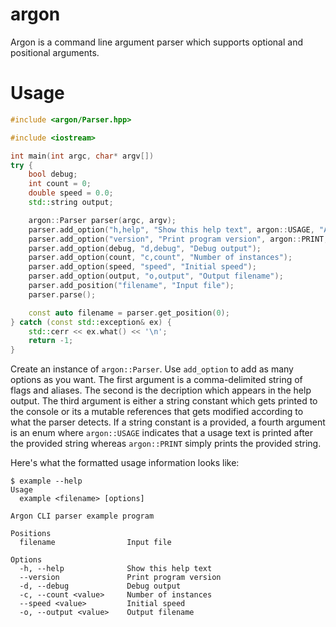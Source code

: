 # argon

Argon is a command line argument parser which supports optional and positional arguments.

# Usage

```cpp
#include <argon/Parser.hpp>

#include <iostream>

int main(int argc, char* argv[])
try {
    bool debug;
    int count = 0;
    double speed = 0.0;
    std::string output;

    argon::Parser parser(argc, argv);
    parser.add_option("h,help", "Show this help text", argon::USAGE, "Argon CLI parser example program");
    parser.add_option("version", "Print program version", argon::PRINT, "v0.0.0");
    parser.add_option(debug, "d,debug", "Debug output");
    parser.add_option(count, "c,count", "Number of instances");
    parser.add_option(speed, "speed", "Initial speed");
    parser.add_option(output, "o,output", "Output filename");
    parser.add_position("filename", "Input file");
    parser.parse();

    const auto filename = parser.get_position(0);
} catch (const std::exception& ex) {
    std::cerr << ex.what() << '\n';
    return -1;
}
```

Create an instance of `argon::Parser`. Use `add_option` to add as many options as you want.
The first argument is a comma-delimited string of flags and aliases.
The second is the decription which appears in the help output.
The third argument is either a string constant which gets printed to the console or its a mutable references that gets modified according to what the parser detects.
If a string constant is a provided, a fourth argument is an enum  where `argon::USAGE` indicates that a usage text is printed after the provided string whereas `argon::PRINT` simply prints the provided string.

Here's what the formatted usage information looks like:

```
$ example --help
Usage
  example <filename> [options]

Argon CLI parser example program

Positions
  filename                Input file

Options
  -h, --help              Show this help text
  --version               Print program version
  -d, --debug             Debug output
  -c, --count <value>     Number of instances
  --speed <value>         Initial speed
  -o, --output <value>    Output filename
```
